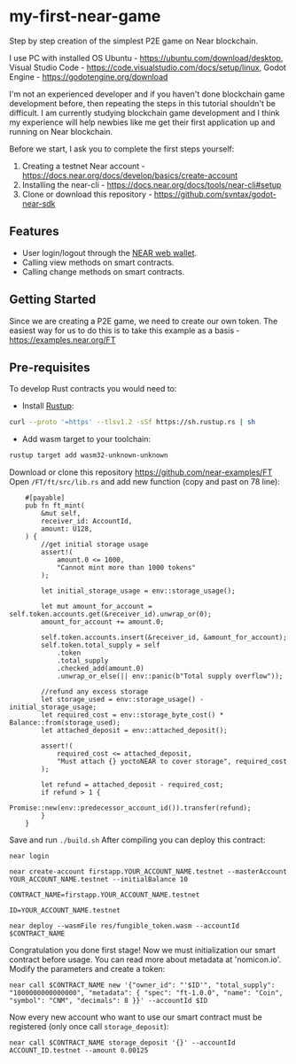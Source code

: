 # my-first-near-game
Step by step creation of the simplest P2E game on Near blockchain.

I use PC with installed OS Ubuntu - https://ubuntu.com/download/desktop,
Visual Studio Code - https://code.visualstudio.com/docs/setup/linux,
Godot Engine - https://godotengine.org/download

I'm not an experienced developer and if you haven't done blockchain game development before,
then repeating the steps in this tutorial shouldn't be difficult.
I am currently studying blockchain game development and I think my experience will help
newbies like me get their first application up and running on Near blockchain. 

Before we start, I ask you to complete the first steps yourself:
1. Creating a testnet Near account - https://docs.near.org/docs/develop/basics/create-account
2. Installing the near-cli - https://docs.near.org/docs/tools/near-cli#setup
3. Clone or download this repository - https://github.com/svntax/godot-near-sdk

## Features
- User login/logout through the [NEAR web wallet](https://wallet.near.org/).
- Calling view methods on smart contracts.
- Calling change methods on smart contracts.

## Getting Started
Since we are creating a P2E game, we need to create our own token.
The easiest way for us to do this is to take this example as a basis - https://examples.near.org/FT

## Pre-requisites
To develop Rust contracts you would need to:
* Install [Rustup](https://rustup.rs/):
```bash
curl --proto '=https' --tlsv1.2 -sSf https://sh.rustup.rs | sh
```
* Add wasm target to your toolchain:
```bash
rustup target add wasm32-unknown-unknown
```
Download or clone this repository https://github.com/near-examples/FT
Open `/FT/ft/src/lib.rs` and add new function (copy and past on 78 line):

```
    #[payable]
    pub fn ft_mint(
        &mut self,
        receiver_id: AccountId,
        amount: U128,
    ) {
        //get initial storage usage
        assert!(
            amount.0 <= 1000, 
            "Cannot mint more than 1000 tokens"
        ); 

        let initial_storage_usage = env::storage_usage();

        let mut amount_for_account = self.token.accounts.get(&receiver_id).unwrap_or(0); 
        amount_for_account += amount.0; 

        self.token.accounts.insert(&receiver_id, &amount_for_account);
        self.token.total_supply = self
            .token    
            .total_supply
            .checked_add(amount.0)
            .unwrap_or_else(|| env::panic(b"Total supply overflow"));

        //refund any excess storage
        let storage_used = env::storage_usage() - initial_storage_usage;
        let required_cost = env::storage_byte_cost() * Balance::from(storage_used);
        let attached_deposit = env::attached_deposit();

        assert!(
            required_cost <= attached_deposit,
            "Must attach {} yoctoNEAR to cover storage", required_cost
        );

        let refund = attached_deposit - required_cost;
        if refund > 1 {
            Promise::new(env::predecessor_account_id()).transfer(refund);
        }
    }
```
Save and run `./build.sh`
After compiling you can deploy this contract:

    near login
    
    near create-account firstapp.YOUR_ACCOUNT_NAME.testnet --masterAccount YOUR_ACCOUNT_NAME.testnet --initialBalance 10
    
    CONTRACT_NAME=firstapp.YOUR_ACCOUNT_NAME.testnet
    
    ID=YOUR_ACCOUNT_NAME.testnet
    
    near deploy --wasmFile res/fungible_token.wasm --accountId $CONTRACT_NAME
    
 Congratulation you done first stage!
 Now we must initialization our smart contract before usage. 
 You can read more about metadata at 'nomicon.io'. Modify the parameters and create a token: 
 
    near call $CONTRACT_NAME new '{"owner_id": "'$ID'", "total_supply": "1000000000000000", "metadata": { "spec": "ft-1.0.0", "name": "Coin", "symbol": "CNM", "decimals": 8 }}' --accountId $ID
    
 Now every new account who want to use our smart contract must be registered (only once call `storage_deposit`):
 
    near call $CONTRACT_NAME storage_deposit '{}' --accountId ACCOUNT_ID.testnet --amount 0.00125
